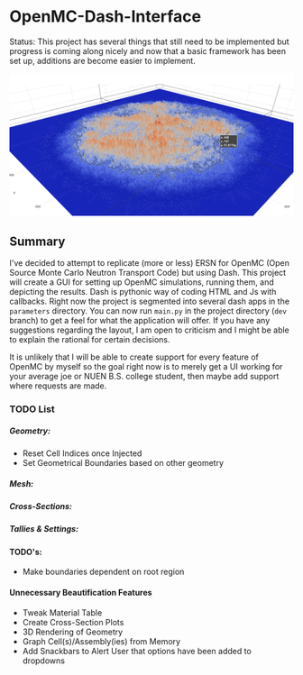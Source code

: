 # OpenMC-Dash-Interface
Status: This project has several things that still need to be implemented but progress is coming along nicely and now 
that a basic framework has been set up, additions are become easier to implement.  

![alt text](outputs/Score.png)

## Summary
I've decided to attempt to replicate (more or less) ERSN for OpenMC (Open Source Monte Carlo Neutron Transport Code) 
but using Dash. This project will create a GUI for setting up OpenMC simulations, running them, and depicting the results. 
Dash is pythonic way of coding HTML and Js with callbacks. Right now the project is segmented into several dash apps in 
the `parameters` directory. You can now run `main.py` in the project directory (`dev` branch) to get a feel for what the application will
offer. If you have any suggestions regarding the layout, I am open to criticism and I might be able to explain the rational
for certain decisions.

It is unlikely that I will be able to create support for every feature of OpenMC by myself so the goal right now is to 
merely get a UI working for your average joe or NUEN B.S. college student, then maybe add support where requests 
are made. 

### TODO List
##### Geometry:
- Reset Cell Indices once Injected
- Set Geometrical Boundaries based on other geometry
##### Mesh:
##### Cross-Sections:
##### Tallies & Settings:

#### TODO's:
- Make boundaries dependent on root region

#### Unnecessary Beautification Features
- Tweak Material Table
- Create Cross-Section Plots
- 3D Rendering of Geometry
- Graph Cell(s)/Assembly(ies) from Memory
- Add Snackbars to Alert User that options have been added to dropdowns



